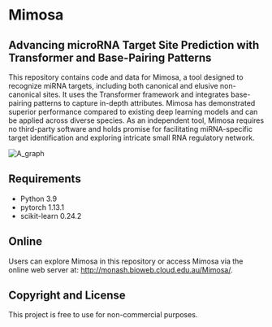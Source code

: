 # Mimosa
## Advancing microRNA Target Site Prediction with Transformer and Base-Pairing Patterns
This repository contains code and data for Mimosa, a tool designed to recognize miRNA targets, including both canonical and elusive non-canonical sites. It uses the Transformer framework and integrates base-pairing patterns to capture in-depth attributes. Mimosa has demonstrated superior performance compared to existing deep learning models and can be applied across diverse species. As an independent tool, Mimosa requires no third-party software and holds promise for facilitating miRNA-specific target identification and exploring intricate small RNA regulatory network.

![A_graph](https://github.com/biyueeee/Mimosa/assets/104138625/be4e0b88-acff-4db1-a933-be122751dd3a)

## Requirements
- Python 3.9
- pytorch 1.13.1
- scikit-learn 0.24.2

## Online
Users can explore Mimosa in this repository or access Mimosa via the online web server at: http://monash.bioweb.cloud.edu.au/Mimosa/.

## Copyright and License
This project is free to use for non-commercial purposes.





